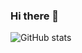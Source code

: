 ### Hi there 👋

![GitHub stats](https://github-readme-stats.vercel.app/api?username=TheOrangeIcon&show_icons=true&theme=react&count_private=true&cache_seconds=1800)
